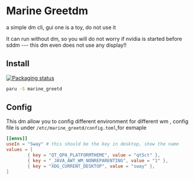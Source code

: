 # Marine Greetdm

a simple dm cli, gui one is a toy, do not use it

It can run without dm, so you will do not worry if nvidia is started before sddm --- this dm even does not use any display!!

## Install

[![Packaging status](https://repology.org/badge/vertical-allrepos/marine-greetd.svg)](https://repology.org/project/marine-greetd/versions)

```bash
paru -S marine_greetd
```

## Config

This dm allow you to config different environment for different wm , config file is under `/etc/marine_greetd/config.toml`,for exmaple

```toml
[[envs]]
useIn = "Sway" # this should be the key in desktop, show the name
values = [
        { key = "QT_QPA_PLATFORMTHEME", value = "qt5ct" },
        { key = "_JAVA_AWT_WM_NONREPARENTING", value = "1" },
        { key = "XDG_CURRENT_DESKTOP", value = "sway" },
]
```
